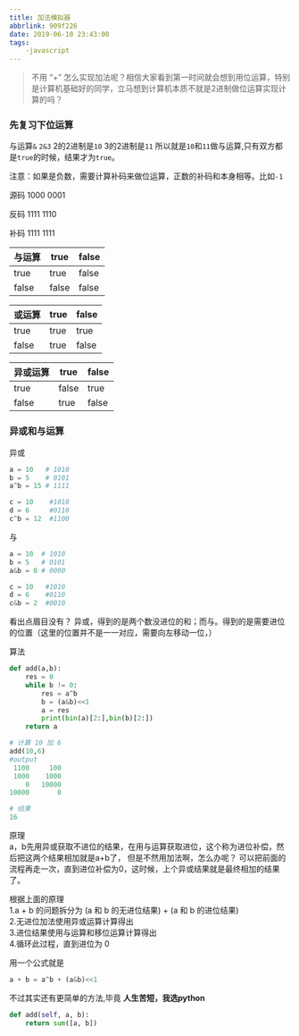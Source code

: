 ```yaml
---
title: 加法模拟器
abbrlink: 909f226
date: 2019-06-10 23:43:00
tags:
    -javascript
---
```

> 不用 “+” 怎么实现加法呢？相信大家看到第一时间就会想到用位运算，特别是计算机基础好的同学，立马想到计算机本质不就是2进制做位运算实现计算的吗？

### 先复习下位运算
与运算`&`
`2&3`
2的2进制是`10`
3的2进制是`11`
所以就是`10`和`11`做与运算,只有双方都是`true`的时候，结果才为`true`。

注意：如果是负数，需要计算补码来做位运算，正数的补码和本身相等。比如`-1`

源码 1000 0001

反码 1111 1110

补码 1111 1111

| 与运算 | true  | false |
| ------ | ----- | ----- |
| true   | true  | false |
| false  | false | false |

| 或运算 | true  | false |
| ------ | ----- | ----- |
| true   | true  | true |
| false  | true | false |

| 异或运算 | true  | false |
| ------ | ----- | ----- |
| true   | false  | true |
| false  | true | false |

### 异或和与运算
异或
```python
a = 10   # 1010
b = 5    # 0101
a^b = 15 # 1111

c = 10    #1010
d = 6     #0110
c^b = 12  #1100
```
与
```python
a = 10  # 1010
b = 5   # 0101
a&b = 0 # 0000

c = 10   #1010
d = 6    #0110
c&b = 2  #0010
```

看出点眉目没有？
异或，得到的是两个数没进位的和；而与。得到的是需要进位的位置（这里的位置并不是一一对应，需要向左移动一位，）

算法
```python
def add(a,b):
    res = 0
    while b != 0:
        res = a^b
        b = (a&b)<<1
        a = res
        print(bin(a)[2:],bin(b)[2:])
    return a  

# 计算 10 加 6    
add(10,6)
#output
 1100     100
 1000    1000
    0   10000
10000       0

# 结果
16
```

原理  
a，b先用异或获取不进位的结果，在用与运算获取进位，这个称为进位补偿，然后把这两个结果相加就是a+b了，
但是不然用加法啊，怎么办呢？ 可以把前面的流程再走一次，直到进位补偿为0，这时候，上个异或结果就是最终相加的结果了。

根据上面的原理   
1.a + b 的问题拆分为 (a 和 b 的无进位结果) + (a 和 b 的进位结果)  
2.无进位加法使用异或运算计算得出  
3.进位结果使用与运算和移位运算计算得出  
4.循环此过程，直到进位为 0  

用一个公式就是
```python
a + b = a^b + (a&b)<<1
```

不过其实还有更简单的方法,毕竟
**人生苦短，我选python**
```python
def add(self, a, b):
    return sum([a, b])
```

